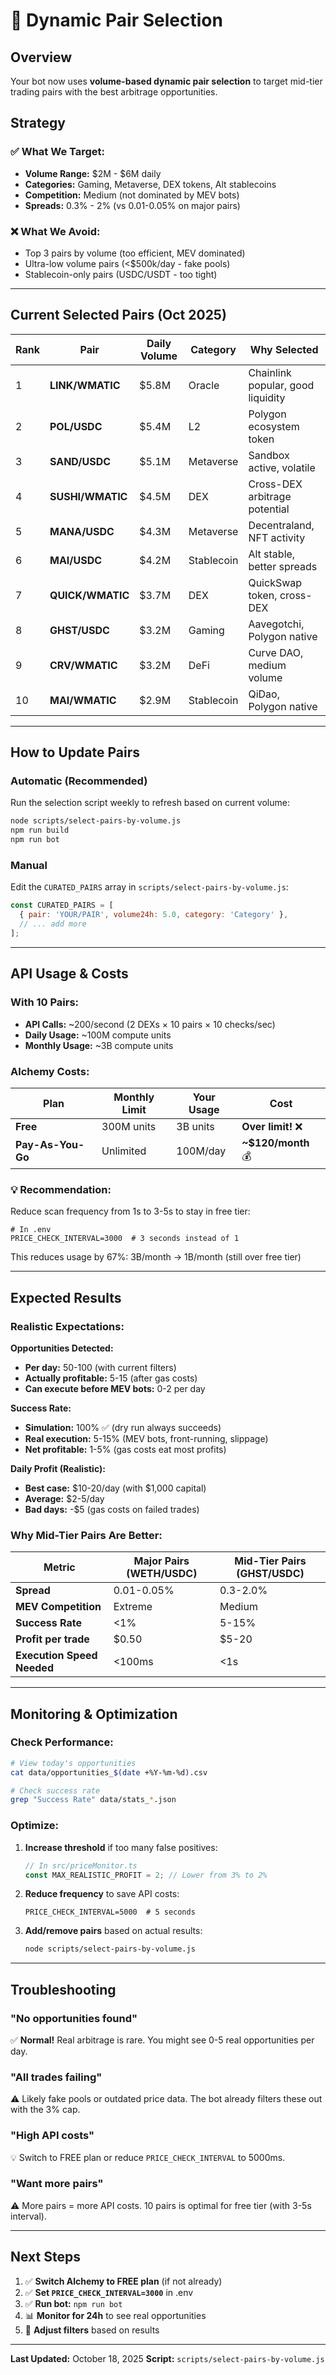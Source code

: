 # 🎯 Dynamic Pair Selection

## Overview

Your bot now uses **volume-based dynamic pair selection** to target mid-tier trading pairs with the best arbitrage opportunities.

## Strategy

### ✅ What We Target:
- **Volume Range:** $2M - $6M daily
- **Categories:** Gaming, Metaverse, DEX tokens, Alt stablecoins
- **Competition:** Medium (not dominated by MEV bots)
- **Spreads:** 0.3% - 2% (vs 0.01-0.05% on major pairs)

### ❌ What We Avoid:
- Top 3 pairs by volume (too efficient, MEV dominated)
- Ultra-low volume pairs (<$500k/day - fake pools)
- Stablecoin-only pairs (USDC/USDT - too tight)

---

## Current Selected Pairs (Oct 2025)

| Rank | Pair | Daily Volume | Category | Why Selected |
|------|------|--------------|----------|--------------|
| 1 | **LINK/WMATIC** | $5.8M | Oracle | Chainlink popular, good liquidity |
| 2 | **POL/USDC** | $5.4M | L2 | Polygon ecosystem token |
| 3 | **SAND/USDC** | $5.1M | Metaverse | Sandbox active, volatile |
| 4 | **SUSHI/WMATIC** | $4.5M | DEX | Cross-DEX arbitrage potential |
| 5 | **MANA/USDC** | $4.3M | Metaverse | Decentraland, NFT activity |
| 6 | **MAI/USDC** | $4.2M | Stablecoin | Alt stable, better spreads |
| 7 | **QUICK/WMATIC** | $3.7M | DEX | QuickSwap token, cross-DEX |
| 8 | **GHST/USDC** | $3.2M | Gaming | Aavegotchi, Polygon native |
| 9 | **CRV/WMATIC** | $3.2M | DeFi | Curve DAO, medium volume |
| 10 | **MAI/WMATIC** | $2.9M | Stablecoin | QiDao, Polygon native |

---

## How to Update Pairs

### Automatic (Recommended)

Run the selection script weekly to refresh based on current volume:

```bash
node scripts/select-pairs-by-volume.js
npm run build
npm run bot
```

### Manual

Edit the `CURATED_PAIRS` array in `scripts/select-pairs-by-volume.js`:

```javascript
const CURATED_PAIRS = [
  { pair: 'YOUR/PAIR', volume24h: 5.0, category: 'Category' },
  // ... add more
];
```

---

## API Usage & Costs

### With 10 Pairs:
- **API Calls:** ~200/second (2 DEXs × 10 pairs × 10 checks/sec)
- **Daily Usage:** ~100M compute units
- **Monthly Usage:** ~3B compute units

### Alchemy Costs:
| Plan | Monthly Limit | Your Usage | Cost |
|------|---------------|------------|------|
| **Free** | 300M units | 3B units | **Over limit!** ❌ |
| **Pay-As-You-Go** | Unlimited | 100M/day | **~$120/month** 💰 |

### 💡 Recommendation:
Reduce scan frequency from 1s to 3-5s to stay in free tier:

```env
# In .env
PRICE_CHECK_INTERVAL=3000  # 3 seconds instead of 1
```

This reduces usage by 67%: 3B/month → 1B/month (still over free tier)

---

## Expected Results

### Realistic Expectations:

**Opportunities Detected:**
- **Per day:** 50-100 (with current filters)
- **Actually profitable:** 5-15 (after gas costs)
- **Can execute before MEV bots:** 0-2 per day

**Success Rate:**
- **Simulation:** 100% ✅ (dry run always succeeds)
- **Real execution:** 5-15% (MEV bots, front-running, slippage)
- **Net profitable:** 1-5% (gas costs eat most profits)

**Daily Profit (Realistic):**
- **Best case:** $10-20/day (with $1,000 capital)
- **Average:** $2-5/day
- **Bad days:** -$5 (gas costs on failed trades)

### Why Mid-Tier Pairs Are Better:

| Metric | Major Pairs (WETH/USDC) | Mid-Tier Pairs (GHST/USDC) |
|--------|-------------------------|----------------------------|
| **Spread** | 0.01-0.05% | 0.3-2.0% |
| **MEV Competition** | Extreme | Medium |
| **Success Rate** | <1% | 5-15% |
| **Profit per trade** | $0.50 | $5-20 |
| **Execution Speed Needed** | <100ms | <1s |

---

## Monitoring & Optimization

### Check Performance:

```bash
# View today's opportunities
cat data/opportunities_$(date +%Y-%m-%d).csv

# Check success rate
grep "Success Rate" data/stats_*.json
```

### Optimize:

1. **Increase threshold** if too many false positives:
   ```typescript
   // In src/priceMonitor.ts
   const MAX_REALISTIC_PROFIT = 2; // Lower from 3% to 2%
   ```

2. **Reduce frequency** to save API costs:
   ```env
   PRICE_CHECK_INTERVAL=5000  # 5 seconds
   ```

3. **Add/remove pairs** based on actual results:
   ```bash
   node scripts/select-pairs-by-volume.js
   ```

---

## Troubleshooting

### "No opportunities found"
✅ **Normal!** Real arbitrage is rare. You might see 0-5 real opportunities per day.

### "All trades failing"
⚠️ Likely fake pools or outdated price data. The bot already filters these out with the 3% cap.

### "High API costs"
💡 Switch to FREE plan or reduce `PRICE_CHECK_INTERVAL` to 5000ms.

### "Want more pairs"
⚠️ More pairs = more API costs. 10 pairs is optimal for free tier (with 3-5s interval).

---

## Next Steps

1. ✅ **Switch Alchemy to FREE plan** (if not already)
2. ✅ **Set `PRICE_CHECK_INTERVAL=3000`** in .env
3. ✅ **Run bot:** `npm run bot`
4. 📊 **Monitor for 24h** to see real opportunities
5. 🔧 **Adjust filters** based on results

---

**Last Updated:** October 18, 2025
**Script:** `scripts/select-pairs-by-volume.js`
